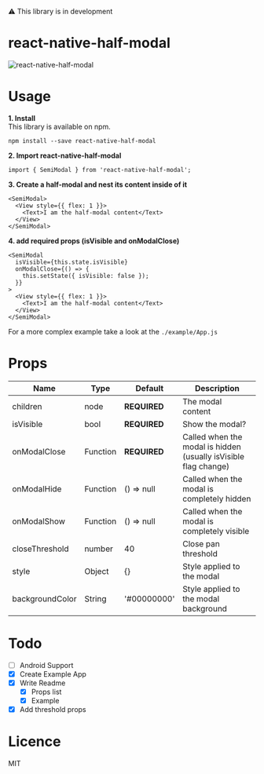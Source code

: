 ⚠️ This library is in development

# react-native-half-modal

![react-native-half-modal](https://github.com/nikke1925/react-native-half-modal/blob/master/half-modal.gif)

# Usage

**1. Install**  
This library is available on npm.

```
npm install --save react-native-half-modal
```

**2. Import react-native-half-modal**

```
import { SemiModal } from 'react-native-half-modal';
```

**3. Create a half-modal and nest its content inside of it**

```
<SemiModal>
  <View style={{ flex: 1 }}>
    <Text>I am the half-modal content</Text>
  </View>
</SemiModal>
```

**4. add required props (isVisible and onModalClose)**

```
<SemiModal
  isVisible={this.state.isVisible}
  onModalClose={() => {
    this.setState({ isVisible: false });
  }}
>
  <View style={{ flex: 1 }}>
    <Text>I am the half-modal content</Text>
  </View>
</SemiModal>
```

For a more complex example take a look at the `./example/App.js`

# Props

| Name            | Type     | Default      | Description                                                     |
| --------------- | -------- | ------------ | --------------------------------------------------------------- |
| children        | node     | **REQUIRED** | The modal content                                               |
| isVisible       | bool     | **REQUIRED** | Show the modal?                                                 |
| onModalClose    | Function | **REQUIRED** | Called when the modal is hidden (usually isVisible flag change) |
| onModalHide     | Function | () => null   | Called when the modal is completely hidden                      |
| onModalShow     | Function | () => null   | Called when the modal is completely visible                     |
| closeThreshold  | number   | 40           | Close pan threshold                                             |
| style           | Object   | {}           | Style applied to the modal                                      |
| backgroundColor | String   | '#00000000'  | Style applied to the modal background                           |

# Todo

- [ ] Android Support
- [x] Create Example App
- [x] Write Readme
  - [x] Props list
  - [x] Example
- [x] Add threshold props

# Licence

MIT
